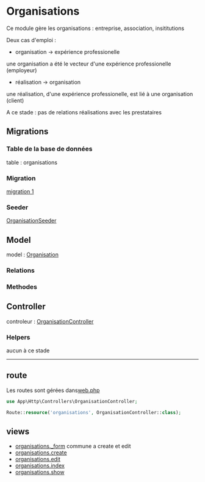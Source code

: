 # Organisations
Ce module gère les organisations : entreprise, association, insititutions

Deux cas d'emploi : 

- organisation -> expérience professionelle

une organisation a été le vecteur d'une expérience professionelle (employeur)

- réalisation -> organisation

une réalisation, d'une expérience professionelle, est lié à une organisation (client)

A ce stade : pas de relations réalisations avec les prestataires


## Migrations
### Table de la base de données
table : organisations

### Migration
[migration 1](../../srcLaravel/database/migrations/2025_07_03_164608_create_tbl_organisations_table.php)

### Seeder


[OrganisationSeeder](../../srcLaravel/database/seeders/OrganisationSeeder.php)


## Model
model : [Organisation](../../srcLaravel/app/Models/Organisation.php)

### Relations

### Methodes

## Controller
controleur : [OrganisationController](../../srcLaravel/app/Http/OrganisationController.php)

### Helpers
aucun à ce stade

---
## route 
Les routes sont gérées dans[web.php](../../srcLaravel/routes/web.php)

```php
use App\Http\Controllers\OrganisationController;
```

```php
Route::resource('organisations', OrganisationController::class);
```

## views
- [organisations._form](../../srcLaravel/resources/views/organisations/_form.php)
commune a create et edit
- [organisations.create](../../srcLaravel/resources/views/organisations/create.php)
- [organisations.edit](../../srcLaravel/resources/views/organisations/edit.php)
- [organisations.index](../../srcLaravel/resources/views/organisations/index.php)
- [organisations.show](../../srcLaravel/resources/views/organisations/show.php)
<!-- 


## Outils
### command artisan
### seeder
-->


